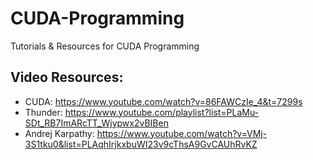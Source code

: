 # CUDA-Programming
Tutorials &amp; Resources for CUDA Programming

## Video Resources:<br>
- CUDA: https://www.youtube.com/watch?v=86FAWCzIe_4&t=7299s
- Thunder: https://www.youtube.com/playlist?list=PLaMu-SDt_RB7ImARcTT_Wjypwx2vBIBen
- Andrej Karpathy: https://www.youtube.com/watch?v=VMj-3S1tku0&list=PLAqhIrjkxbuWI23v9cThsA9GvCAUhRvKZ
